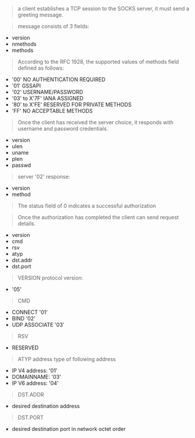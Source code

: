 > a client establishes a TCP session to the SOCKS server, it must send a greeting message.

> message consists of 3 fields:
* version	
* nmethods	
* methods

> According to the RFC 1928, the supported values of methods field defined as follows:
* '00' NO AUTHENTICATION REQUIRED
* '01' GSSAPI
* '02' USERNAME/PASSWORD
* '03' to X'7F' IANA ASSIGNED
* '80' to X'FE' RESERVED FOR PRIVATE METHODS
* 'FF' NO ACCEPTABLE METHODS



> Once the client has received the server choice, it responds with username and password credentials.
* version
* ulen
* uname
* plen
* passwd

> server '02' response:
* version
* method

> The status field of 0 indicates a successful authorization

> Once the authorization has completed the client can send request details.
* version
* cmd
* rsv
* atyp
* dst.addr
* dst.port

> VERSION protocol version: 
* '05'
> CMD
* CONNECT '01'
* BIND '02'
* UDP ASSOCIATE '03'
> RSV 
* RESERVED
> ATYP address type of following address
* IP V4 address: '01'
* DOMAINNAME: '03'
* IP V6 address: '04'
> DST.ADDR 
* desired destination address
> DST.PORT 
* desired destination port in network octet order

